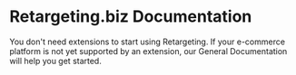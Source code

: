 # Retargeting.biz Documentation

You don't need extensions to start using Retargeting. If your e-commerce platform is not yet supported by an extension, our General Documentation will help you get started.
